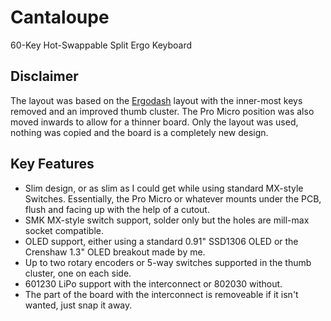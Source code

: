 # Cantaloupe
60-Key Hot-Swappable Split Ergo Keyboard

## Disclaimer
The layout was based on the [Ergodash](https://github.com/omkbd/ErgoDash) layout with the inner-most keys removed and an improved thumb cluster. The Pro Micro position was also moved inwards to allow for a thinner board. Only the layout was used, nothing was copied and the board is a completely new design.

## Key Features
* Slim design, or as slim as I could get while using standard MX-style Switches. Essentially, the Pro Micro or whatever mounts under the PCB, flush and facing up with the help of a cutout.
* SMK MX-style switch support, solder only but the holes are mill-max socket compatible.
* OLED support, either using a standard 0.91" SSD1306 OLED or the Crenshaw 1.3" OLED breakout made by me.
* Up to two rotary encoders or 5-way switches supported in the thumb cluster, one on each side.
* 601230 LiPo support with the interconnect or 802030 without.
* The part of the board with the interconnect is removeable if it isn't wanted, just snap it away.